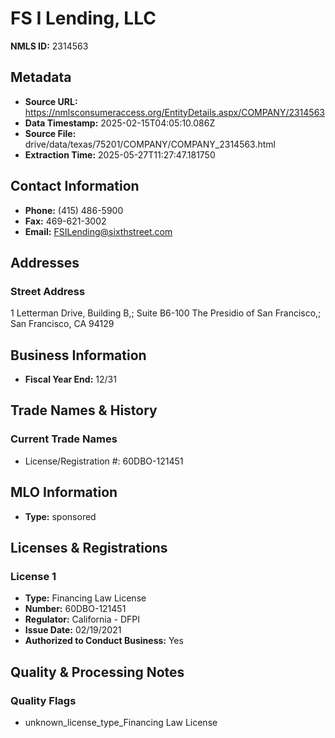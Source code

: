 # FS I Lending, LLC

**NMLS ID:** 2314563

## Metadata
- **Source URL:** https://nmlsconsumeraccess.org/EntityDetails.aspx/COMPANY/2314563
- **Data Timestamp:** 2025-02-15T04:05:10.086Z
- **Source File:** drive/data/texas/75201/COMPANY/COMPANY_2314563.html
- **Extraction Time:** 2025-05-27T11:27:47.181750

## Contact Information
- **Phone:** (415) 486-5900
- **Fax:** 469-621-3002
- **Email:** FSILending@sixthstreet.com

## Addresses
### Street Address
1 Letterman Drive, Building B,; Suite B6-100 The Presidio of San Francisco,; San Francisco, CA 94129

## Business Information
- **Fiscal Year End:** 12/31

## Trade Names & History
### Current Trade Names
- License/Registration #: 60DBO-121451

## MLO Information
- **Type:** sponsored

## Licenses & Registrations

### License 1
- **Type:** Financing Law License
- **Number:** 60DBO-121451
- **Regulator:** California - DFPI
- **Issue Date:** 02/19/2021
- **Authorized to Conduct Business:** Yes

## Quality & Processing Notes
### Quality Flags
- unknown_license_type_Financing Law License
